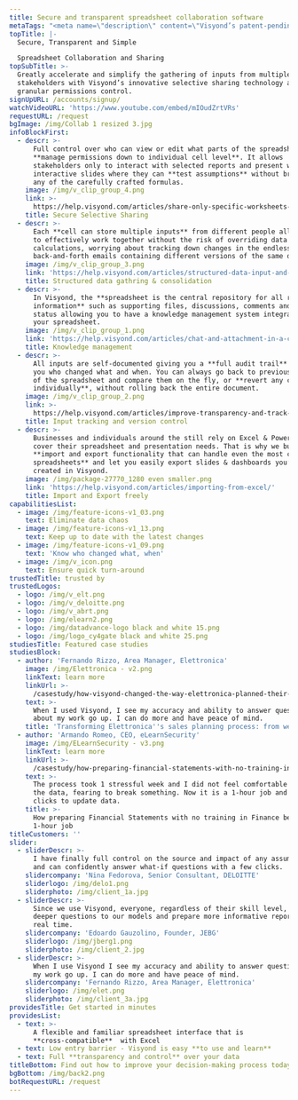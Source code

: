 ```yaml
---
title: Secure and transparent spreadsheet collaboration software
metaTags: "<meta name=\"description\" content=\"Visyond’s patent-pending secure selective sharing & collaboration software for teams to streamline and track spreadsheet data.\">\r\n\r\n<meta name=\"keywords\" content=\"Spreadsheet collaboration software\">"
topTitle: |-
  Secure, Transparent and Simple 

  Spreadsheet Collaboration and Sharing
topSubTitle: >-
  Greatly accelerate and simplify the gathering of inputs from multiple
  stakeholders with Visyond’s innovative selective sharing technology and
  granular permissions control.
signUpURL: /accounts/signup/
watchVideoURL: 'https://www.youtube.com/embed/mIOudZrtVRs'
requestURL: /request
bgImage: /img/Collab 1 resized 3.jpg
infoBlockFirst:
  - descr: >-
      Full control over who can view or edit what parts of the spreadsheets -
      **manage permissions down to individual cell level**. It allows
      stakeholders only to interact with selected reports and present with
      interactive slides where they can **test assumptions** without breaking
      any of the carefully crafted formulas.
    image: /img/v_clip_group_4.png
    link: >-
      https://help.visyond.com/articles/share-only-specific-worksheets-with-collaborators/
    title: Secure Selective Sharing
  - descr: >-
      Each **cell can store multiple inputs** from different people allowing you
      to effectively work together without the risk of overriding data or
      calculations, worrying about tracking down changes in the endless
      back-and-forth emails containing different versions of the same document.
    image: /img/v_clip_group_3.png
    link: 'https://help.visyond.com/articles/structured-data-input-and-consolidation/'
    title: Structured data gathring & consolidation
  - descr: >-
      In Visyond, the **spreadsheet is the central repository for all relevant
      information** such as supporting files, discussions, comments and approval
      status allowing you to have a knowledge management system integrated in
      your spreadsheet.
    image: /img/v_clip_group_1.png
    link: 'https://help.visyond.com/articles/chat-and-attachment-in-a-cell/'
    title: Knowledge management
  - descr: >-
      All inputs are self-documented giving you a **full audit trail** showing
      you who changed what and when. You can always go back to previous versions
      of the spreadsheet and compare them on the fly, or **revert any changes
      individually**, without rolling back the entire document.
    image: /img/v_clip_group_2.png
    link: >-
      https://help.visyond.com/articles/improve-transparency-and-track-changes-always-be-in-control-of-changes-to-the-model/
    title: Input tracking and version control
  - descr: >-
      Businesses and individuals around the still rely on Excel & PowerPoint to
      cover their spreadsheet and presentation needs. That is why we built an
      **import and export functionality that can handle even the most complex
      spreadsheets** and let you easily export slides & dashboards you’ve
      created in Visyond.
    image: /img/package-27770_1280 even smaller.png
    link: 'https://help.visyond.com/articles/importing-from-excel/'
    title: Import and Export freely
capabilitiesList:
  - image: /img/feature-icons-v1_03.png
    text: Eliminate data chaos
  - image: /img/feature-icons-v1_13.png
    text: Keep up to date with the latest changes
  - image: /img/feature-icons-v1_09.png
    text: 'Know who changed what, when'
  - image: /img/v_icon.png
    text: Ensure quick turn-around
trustedTitle: trusted by
trustedLogos:
  - logo: /img/v_elt.png
  - logo: /img/v_deloitte.png
  - logo: /img/v_abrt.png
  - logo: /img/elearn2.png
  - logo: /img/datadvance-logo black and white 15.png
  - logo: /img/logo_cy4gate black and white 25.png
studiesTitle: Featured case studies
studiesBlock:
  - author: 'Fernando Rizzo, Area Manager, Elettronica'
    image: /img/Elettronica - v2.png
    linkText: learn more
    linkUrl: >-
      /casestudy/how-visyond-changed-the-way-elettronica-planned-their-sales-and-shortened-the-process-from-weeks-to-hours/
    text: >-
      When I used Visyond, I see my accuracy and ability to answer questions
      about my work go up. I can do more and have peace of mind.
    title: 'Transforming Elettronica''s sales planning process: from weeks to hours'
  - author: 'Armando Romeo, CEO, eLearnSecurity'
    image: /img/ELearnSecurity - v3.png
    linkText: learn more
    linkUrl: >-
      /casestudy/how-preparing-financial-statements-with-no-training-in-finance-became-a-1-hour-job/
    text: >-
      The process took 1 stressful week and I did not feel comfortable to update
      the data, fearing to break something. Now it is a 1-hour job and a few
      clicks to update data.
    title: >-
      How preparing Financial Statements with no training in Finance became a
      1-hour job
titleCustomers: ''
slider:
  - sliderDescr: >-
      I have finally full control on the source and impact of any assumptions,
      and can confidently answer what-if questions with a few clicks.
    slidercompany: 'Nina Fedorova, Senior Consultant, DELOITTE'
    sliderlogo: /img/delo1.png
    sliderphoto: /img/client_1a.jpg
  - sliderDescr: >-
      Since we use Visyond, everyone, regardless of their skill level, can ask
      deeper questions to our models and prepare more informative reports in
      real time.
    slidercompany: 'Edoardo Gauzolino, Founder, JEBG'
    sliderlogo: /img/jberg1.png
    sliderphoto: /img/client_2.jpg
  - sliderDescr: >-
      When I use Visyond I see my accuracy and ability to answer questions about
      my work go up. I can do more and have peace of mind.
    slidercompany: 'Fernando Rizzo, Area Manager, Elettronica'
    sliderlogo: /img/elet.png
    sliderphoto: /img/client_3a.jpg
providesTitle: Get started in minutes
providesList:
  - text: >-
      A flexible and familiar spreadsheet interface that is
      **cross-compatible**  with Excel
  - text: Low entry barrier - Visyond is easy **to use and learn**
  - text: Full **transparency and control** over your data
titleBottom: Find out how to improve your decision-making process today
bgBottom: /img/back2.png
botRequestURL: /request
---
```


